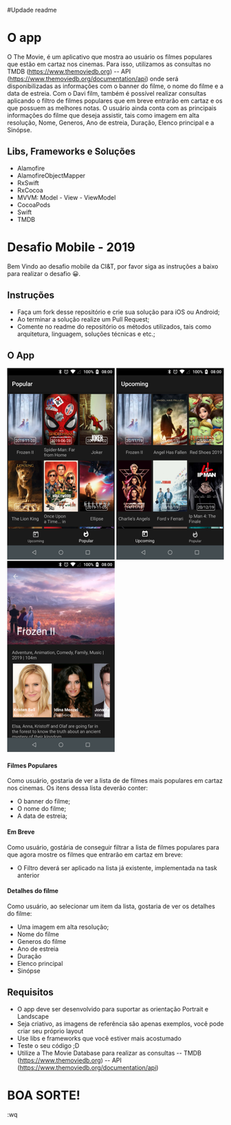 
#Updade readme

# O app

O The Movie, é um aplicativo que mostra ao usuário os filmes populares que estão em cartaz nos cinemas.
Para isso, utilizamos as consultas  no TMDB (https://www.themoviedb.org) -- API (https://www.themoviedb.org/documentation/api)
onde será disponibilizadas as informações com o banner do filme, o nome do filme e a data de estreia. Com o Davi film, também é possível realizar consultas aplicando o filtro de filmes populares que em breve entrarão em cartaz e os que possuem as melhores notas. O usuário ainda conta com as principais informações do filme que deseja assistir, tais como imagem em alta resolução,
Nome, Generos, Ano de estreia, Duração, Elenco principal e a Sinópse.


## Libs, Frameworks e Soluções

* Alamofire
* AlamofireObjectMapper
* RxSwift
* RxCocoa
* MVVM: Model - View - ViewModel
* CocoaPods
* Swift
* TMDB


# Desafio Mobile - 2019 


Bem Vindo ao desafio mobile da CI&T, por favor siga as instruções a baixo para realizar o desafio 😀.

## Instruções

- Faça um fork desse repositório e crie sua solução para iOS ou Android;
- Ao terminar a solução realize um Pull Request;
- Comente no readme do repositório os métodos utilizados, tais como arquitetura, linguagem, soluções técnicas e etc.;

## O App

<img src="screenshots/ss01.png?raw=true" width="250"> <img src="screenshots/ss02.png?raw=true" width="250"> <img src="screenshots/ss03.png?raw=true" width="250">

#### Filmes Populares

Como usuário, gostaria de ver a lista de de filmes mais populares em cartaz nos cinemas. Os itens dessa lista deverão conter:
 - O banner do filme;
 - O nome do filme;
 - A data de estreia;

#### Em Breve

Como usuário, gostária de conseguir filtrar a lista de filmes populares para que agora mostre os filmes que entrarão em cartaz em breve:
 - O Filtro deverá ser aplicado na lista já existente, implementada na task anterior

#### Detalhes do filme

Como usuário, ao selecionar um item da lista, gostaria de ver os detalhes do filme:
 - Uma imagem em alta resolução;
 - Nome do filme
 - Generos do filme
 - Ano de estreia
 - Duração
 - Elenco principal 
 - Sinópse
 
## Requisitos
 - O app deve ser desenvolvido para suportar as orientação Portrait e Landscape
 - Seja criativo, as imagens de referência são apenas exemplos, você pode criar seu próprio layout
 - Use libs e frameworks que você estiver mais acostumado
 - Teste o seu código ;D
 - Utilize a The Movie Database para realizar as consultas 
 -- TMDB (https://www.themoviedb.org)
 -- API (https://www.themoviedb.org/documentation/api)
 
# BOA SORTE!
 
:wq
 
